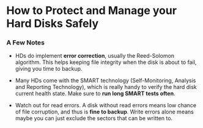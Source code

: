 # How to Protect and Manage your Hard Disks Safely

### A Few Notes

- HDs do implement **error correction**, usually the Reed-Solomon algorithm. This helps keeping file integrity when the disk is about to fail, giving you time to backup.

- Many HDs come with the SMART technology (Self-Monitoring, Analysis and Reporting Technology), which is really handy to verify the hard disk current health state. Make sure to **run long SMART tests often**.

- Watch out for read errors. A disk without read errors means low chance of file corruption, and thus is **fine to backup**. Write errors alone means maybe you can just exclude the sectors that can be written to.


